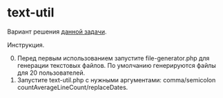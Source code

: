 # text-util

Вариант решения <a href="https://gist.github.com/mirepnikov/3037489cae2c934d2c283be4c540bc9d">данной задачи</a>.

Инструкция.

0. Перед первым использованием запустите file-generator.php для генерации текстовых файлов. По умолчанию генерируются файлы для 20 пользователей.
1. Запустите text-util.php с нужными аргументами: comma/semicolon countAverageLineCount/replaceDates.
